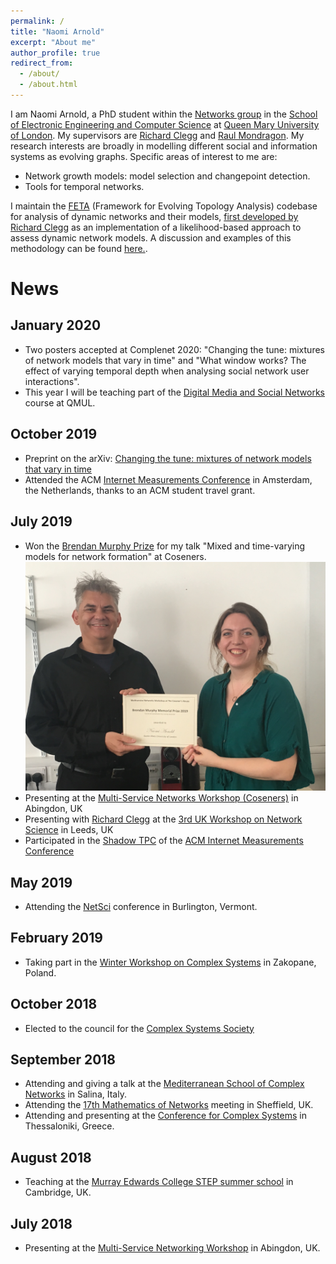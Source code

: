 ```yaml
---
permalink: /
title: "Naomi Arnold"
excerpt: "About me"
author_profile: true
redirect_from:
  - /about/
  - /about.html
---
```


I am Naomi Arnold, a PhD student within the [Networks group](https://www.eecs.qmul.ac.uk/research/view/networks) in the [School of Electronic Engineering and Computer Science](https://www.eecs.qmul.ac.uk/) at [Queen Mary University of London](https://www.qmul.ac.uk/). My supervisors are [Richard Clegg](https://www.richardclegg.org) and [Raul Mondragon](https://www.eecs.qmul.ac.uk/~raul/Rauls_page.html). My research interests are broadly in modelling different social and information systems as evolving graphs. Specific areas of interest to me are:
* Network growth models: model selection and changepoint detection.
* Tools for temporal networks.

I maintain the [FETA](https://github.com/narnolddd/FETA3) (Framework for Evolving Topology Analysis) codebase for analysis of dynamic networks and their models, [first developed by Richard Clegg](https://github.com/richardclegg/FETA2) as an implementation of a likelihood-based approach to assess dynamic network models. A discussion and examples of this methodology can be found [here.](http://www.richardclegg.org/sites/default/files/papers/feta_comnet_2015.pdf).

# News

## January 2020
* Two posters accepted at Complenet 2020: "Changing the tune: mixtures of network models that vary in time" and "What window works? The effect of varying temporal depth when analysing social network user interactions".
* This year I will be teaching part of the [Digital Media and Social Networks](https://narnolddd.github.io/teaching/dmsn2020) course at QMUL. 

## October 2019
* Preprint on the arXiv: [Changing the tune: mixtures of network models that vary in time](https://arxiv.org/abs/1909.13253)
* Attended the ACM [Internet Measurements Conference](https://conferences.sigcomm.org/imc/2019/) in Amsterdam, the Netherlands, thanks to an ACM student travel grant.

## July 2019

* Won the [Brendan Murphy Prize](http://coseners.net/history/brendan-murphy-prize/) for my talk "Mixed and time-varying models for network formation" at Coseners.
![alt-text](images/brendan_murphy.jpg "Brendan Murphy Prize")
* Presenting at the [Multi-Service Networks Workshop (Coseners)](http://coseners.net/coseners-2019/) in Abingdon, UK
* Presenting with [Richard Clegg](https://www.richardclegg.org) at the [3rd UK Workshop on Network Science](https://sites.google.com/view/network-science-leeds/home) in Leeds, UK
* Participated in the [Shadow TPC](https://conferences.sigcomm.org/imc/2019/shadow/) of the [ACM Internet Measurements Conference](https://conferences.sigcomm.org/imc/2019/)

## May 2019

* Attending the [NetSci](http://vermontcomplexsystems.org/events/netsci/) conference in Burlington, Vermont.

## February 2019

* Taking part in the [Winter Workshop on Complex Systems](http://wwcs2019.org/) in Zakopane, Poland.

## October 2018

* Elected to the council for the [Complex Systems Society](https://cssociety.org/news/79)

## September 2018

* Attending and giving a talk at the [Mediterranean School of Complex Networks](http://mediterraneanschoolcomplex.net/) in Salina, Italy.
* Attending the [17th Mathematics of Networks](http://www.monmeetings.org/meeting17/) meeting in Sheffield, UK.
* Attending and presenting at the [Conference for Complex Systems](http://ccs2018.web.auth.gr/) in Thessaloniki, Greece.

## August 2018

* Teaching at the [Murray Edwards College STEP summer school](https://www.murrayedwards.cam.ac.uk/step-summer-school) in Cambridge, UK.

## July 2018

* Presenting at the [Multi-Service Networking Workshop](http://coseners.net/coseners-2018/) in Abingdon, UK.
